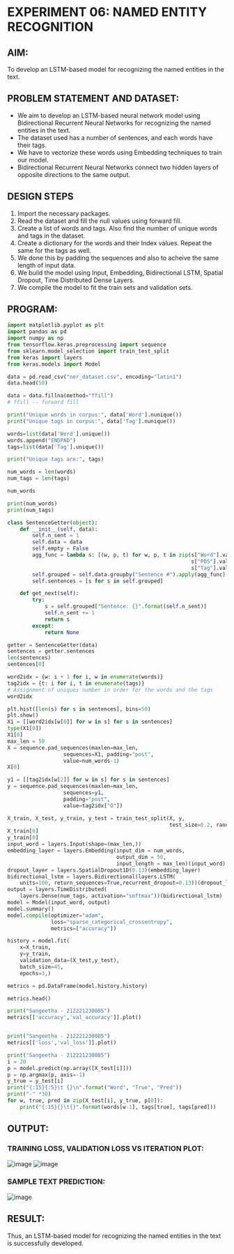 # EXPERIMENT 06: NAMED ENTITY RECOGNITION

## AIM:
To develop an LSTM-based model for recognizing the named entities in the text.
##  PROBLEM STATEMENT AND DATASET:
* We aim to develop an LSTM-based neural network model using Bidirectional Recurrent Neural Networks for recognizing the named entities in the text.
* The dataset used has a number of sentences, and each words have their tags.
* We have to vectorize these words using Embedding techniques to train our model.
* Bidirectional Recurrent Neural Networks connect two hidden layers of opposite directions to the same output.

## DESIGN STEPS
1. Import the necessary packages.
2. Read the dataset and fill the null values using forward fill.
3. Create a list of words and tags. Also find the number of unique words and tags in the dataset.
4. Create a dictionary for the words and their Index values. Repeat the same for the tags as well.
5. We done this by padding the sequences and also to acheive the same length of input data.
6. We build the model using Input, Embedding, Bidirectional LSTM, Spatial Dropout, Time Distributed Dense Layers.
7. We compile the model to fit the train sets and validation sets.

## PROGRAM:
```python
import matplotlib.pyplot as plt
import pandas as pd
import numpy as np
from tensorflow.keras.preprocessing import sequence
from sklearn.model_selection import train_test_split
from keras import layers
from keras.models import Model

data = pd.read_csv("ner_dataset.csv", encoding="latin1")
data.head(50)

data = data.fillna(method="ffill")
# ffill -- forward fill

print("Unique words in corpus:", data['Word'].nunique())
print("Unique tags in corpus:", data['Tag'].nunique())

words=list(data['Word'].unique())
words.append("ENDPAD")
tags=list(data['Tag'].unique())

print("Unique tags are:", tags)

num_words = len(words)
num_tags = len(tags)

num_words

print(num_words)
print(num_tags)

class SentenceGetter(object):
    def __init__(self, data):
        self.n_sent = 1
        self.data = data
        self.empty = False
        agg_func = lambda s: [(w, p, t) for w, p, t in zip(s["Word"].values.tolist(),
                                                           s["POS"].values.tolist(),
                                                           s["Tag"].values.tolist())]
        self.grouped = self.data.groupby("Sentence #").apply(agg_func)
        self.sentences = [s for s in self.grouped]

    def get_next(self):
        try:
            s = self.grouped["Sentence: {}".format(self.n_sent)]
            self.n_sent += 1
            return s
        except:
            return None

getter = SentenceGetter(data)
sentences = getter.sentences
len(sentences)
sentences[0]

word2idx = {w: i + 1 for i, w in enumerate(words)}
tag2idx = {t: i for i, t in enumerate(tags)}
# Assignment of uniques number in order for the words and the tags
word2idx

plt.hist([len(s) for s in sentences], bins=50)
plt.show()
X1 = [[word2idx[w[0]] for w in s] for s in sentences]
type(X1[0])
X1[0]
max_len = 50
X = sequence.pad_sequences(maxlen=max_len,
                  sequences=X1, padding="post",
                  value=num_words-1)
X[0]

y1 = [[tag2idx[w[2]] for w in s] for s in sentences]
y = sequence.pad_sequences(maxlen=max_len,
                  sequences=y1,
                  padding="post",
                  value=tag2idx["O"])

X_train, X_test, y_train, y_test = train_test_split(X, y,
                                                    test_size=0.2, random_state=1)
X_train[0]
y_train[0]
input_word = layers.Input(shape=(max_len,))
embedding_layer = layers.Embedding(input_dim = num_words,
                                   output_dim = 50,
                                   input_length = max_len)(input_word)
dropout_layer = layers.SpatialDropout1D(0.13)(embedding_layer)
bidirectional_lstm = layers.Bidirectional(layers.LSTM(
    units=100, return_sequences=True,recurrent_dropout=0.13))(dropout_layer)
output = layers.TimeDistributed(
    layers.Dense(num_tags, activation="softmax"))(bidirectional_lstm)
model = Model(input_word, output)
model.summary()
model.compile(optimizer="adam",
              loss="sparse_categorical_crossentropy",
              metrics=["accuracy"])

history = model.fit(
    x=X_train,
    y=y_train,
    validation_data=(X_test,y_test),
    batch_size=45,
    epochs=3,)

metrics = pd.DataFrame(model.history.history)

metrics.head()

print("Sangeetha - 212221230085")
metrics[['accuracy','val_accuracy']].plot()


print("Sangeetha - 212221230085")
metrics[['loss','val_loss']].plot()

print("Sangeetha - 212221230085")
i = 20
p = model.predict(np.array([X_test[i]]))
p = np.argmax(p, axis=-1)
y_true = y_test[i]
print("{:15}{:5}\t {}\n".format("Word", "True", "Pred"))
print("-" *30)
for w, true, pred in zip(X_test[i], y_true, p[0]):
    print("{:15}{}\t{}".format(words[w-1], tags[true], tags[pred]))
```

## OUTPUT:
### TRAINING LOSS, VALIDATION LOSS VS ITERATION PLOT:
![image](https://github.com/sangeethak15-AI/named-entity-recognition/assets/93992063/f8b19705-d0e7-48b2-877f-7090d318297d)
![image](https://github.com/sangeethak15-AI/named-entity-recognition/assets/93992063/5a0d40a0-7804-46aa-a407-3caecdfd18a7)

### SAMPLE TEXT PREDICTION:
![image](https://github.com/sangeethak15-AI/named-entity-recognition/assets/93992063/548639aa-751e-4587-a5ab-72fd62ca63b3)


## RESULT:
Thus, an LSTM-based model for recognizing the named entities in the text is successfully developed.
